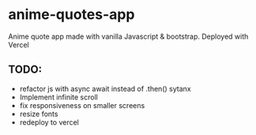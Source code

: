 # anime-quotes-app
Anime quote app made with vanilla Javascript &amp; bootstrap. Deployed with Vercel


## TODO: 
   * refactor js with async await instead of .then() sytanx 
  * Implement infinite scroll  
  * fix responsiveness on smaller screens  
  * resize fonts 
  * redeploy to vercel 

